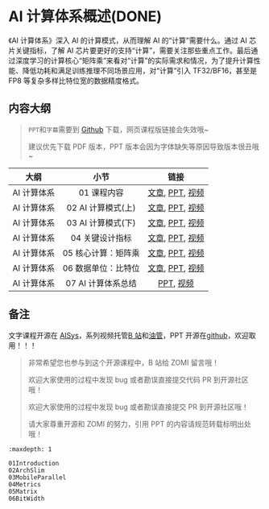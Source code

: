 <!--Copyright ©  适用于[License](https://github.com/chenzomi12/AISystem)版权许可-->

# AI 计算体系概述(DONE)

《AI 计算体系》深入 AI 的计算模式，从而理解 AI 的“计算”需要什么。通过 AI 芯片关键指标，了解 AI 芯片要更好的支持“计算”，需要关注那些重点工作。最后通过深度学习的计算核心“矩阵乘”来看对“计算”的实际需求和情况，为了提升计算性能、降低功耗和满足训练推理不同场景应用，对“计算”引入 TF32/BF16，甚至是 FP8 等复杂多样比特位宽的数据精度格式。

## 内容大纲

> `PPT`和`字幕`需要到 [Github](https://github.com/chenzomi12/AISystem) 下载，网页课程版链接会失效哦~
>
> 建议优先下载 PDF 版本，PPT 版本会因为字体缺失等原因导致版本很丑哦~

| 大纲 | 小节 | 链接|
|:--:|:--:|:--:|
| AI 计算体系 | 01 课程内容| [文章](./01Introduction.md), [PPT](./01Introduction.pdf), [视频](https://www.bilibili.com/video/BV1DX4y1D7PC/) |
| AI 计算体系 | 02 AI 计算模式(上) | [文章](./02ArchSlim.md), [PPT](./02ArchSlim.pdf), [视频](https://www.bilibili.com/video/BV17x4y1T7Cn/) |
| AI 计算体系 | 03 AI 计算模式(下) | [文章](./03MobileParallel.md), [PPT](./03MobileParallel.pdf), [视频](https://www.bilibili.com/video/BV1754y1M78X/) |
| AI 计算体系 | 04 关键设计指标| [文章](./04Metrics.md), [PPT](./04Metrics.pdf), [视频](https://www.bilibili.com/video/BV1qL411o7S9/) |
| AI 计算体系 | 05 核心计算：矩阵乘| [文章](./05Matrix.md), [PPT](./05Matrix.pdf), [视频](https://www.bilibili.com/video/BV1ak4y1h7mp/) |
| AI 计算体系 | 06 数据单位：比特位 | [文章](./06BitWidth.md), [PPT](./06BitWidth.pdf), [视频](https://www.bilibili.com/video/BV1WT411k724/) |
| AI 计算体系 | 07 AI 计算体系总结| [PPT](./07Summary.pdf), [视频](https://www.bilibili.com/video/BV1j54y1T7ii/) |

## 备注

文字课程开源在 [AISys](https://chenzomi12.github.io/)，系列视频托管[B 站](https://space.bilibili.com/517221395)和[油管](https://www.youtube.com/@ZOMI666/videos)，PPT 开源在[github](https://github.com/chenzomi12/AISystem)，欢迎取用！！！

> 非常希望您也参与到这个开源课程中，B 站给 ZOMI 留言哦！
> 
> 欢迎大家使用的过程中发现 bug 或者勘误直接提交代码 PR 到开源社区哦！
>
> 欢迎大家使用的过程中发现 bug 或者勘误直接提交 PR 到开源社区哦！
>
> 请大家尊重开源和 ZOMI 的努力，引用 PPT 的内容请规范转载标明出处哦！

```{toctree}
:maxdepth: 1

01Introduction
02ArchSlim
03MobileParallel
04Metrics
05Matrix
06BitWidth
```